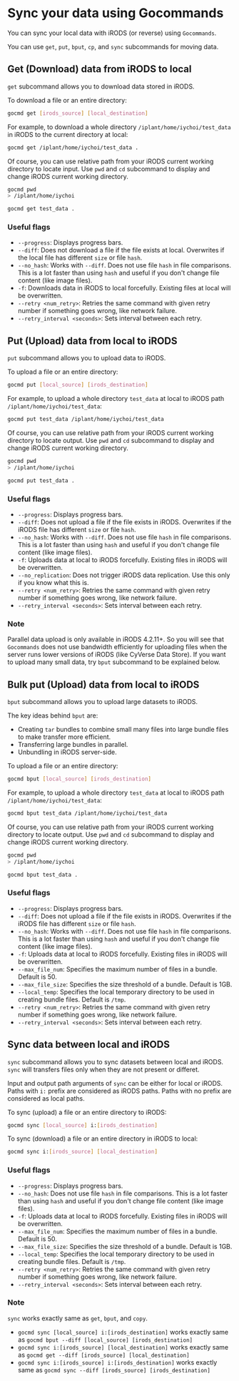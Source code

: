 # Sync your data using Gocommands

You can sync your local data with iRODS (or reverse) using `Gocommands`.

You can use `get`, `put`, `bput`, `cp`, and `sync` subcommands for moving data.

## Get (Download) data from iRODS to local

`get` subcommand allows you to download data stored in iRODS.

To download a file or an entire directory:

```bash
gocmd get [irods_source] [local_destination]
```

For example, to download a whole directory `/iplant/home/iychoi/test_data` in iRODS to the current directory at local:

```bash
gocmd get /iplant/home/iychoi/test_data .
```

Of course, you can use relative path from your iRODS current working directory to locate input. Use `pwd` and `cd` subcommand to display and change iRODS current working directory.

```bash
gocmd pwd
> /iplant/home/iychoi

gocmd get test_data .
```

### Useful flags

- `--progress`: Displays progress bars.
- `--diff`: Does not download a file if the file exists at local. Overwrites if the local file has different `size` or file `hash`.
- `--no_hash`: Works with `--diff`. Does not use file `hash` in file comparisons. This is a lot faster than using `hash` and useful if you don't change file content (like image files).
- `-f`: Downloads data in iRODS to local forcefully. Existing files at local will be overwritten.
- `--retry <num_retry>`: Retries the same command with given retry number if something goes wrong, like network failure. 
- `--retry_interval <seconds>`: Sets interval between each retry.


## Put (Upload) data from local to iRODS

`put` subcommand allows you to upload data to iRODS.

To upload a file or an entire directory:

```bash
gocmd put [local_source] [irods_destination]
```

For example, to upload a whole directory `test_data` at local to iRODS path `/iplant/home/iychoi/test_data`:

```bash
gocmd put test_data /iplant/home/iychoi/test_data
```

Of course, you can use relative path from your iRODS current working directory to locate output. Use `pwd` and `cd` subcommand to display and change iRODS current working directory.

```bash
gocmd pwd
> /iplant/home/iychoi

gocmd put test_data .
```

### Useful flags

- `--progress`: Displays progress bars.
- `--diff`: Does not upload a file if the file exists in iRODS. Overwrites if the iRODS file has different `size` or file `hash`.
- `--no_hash`: Works with `--diff`. Does not use file `hash` in file comparisons. This is a lot faster than using `hash` and useful if you don't change file content (like image files).
- `-f`: Uploads data at local to iRODS forcefully. Existing files in iRODS will be overwritten.
- `--no_replication`: Does not trigger iRODS data replication. Use this only if you know what this is.
- `--retry <num_retry>`: Retries the same command with given retry number if something goes wrong, like network failure. 
- `--retry_interval <seconds>`: Sets interval between each retry.

### Note

Parallel data upload is only available in iRODS 4.2.11+. So you will see that `Gocommands` does not use bandwidth efficiently for uploading files when the server runs lower versions of iRODS (like CyVerse Data Store). If you want to upload many small data, try `bput` subcommand to be explained below.



## Bulk put (Upload) data from local to iRODS

`bput` subcommand allows you to upload large datasets to iRODS.

The key ideas behind `bput` are:

- Creating `tar` bundles to combine small many files into large bundle files to make transfer more efficient.
- Transferring large bundles in parallel.
- Unbundling in iRODS server-side.


To upload a file or an entire directory:

```bash
gocmd bput [local_source] [irods_destination]
```

For example, to upload a whole directory `test_data` at local to iRODS path `/iplant/home/iychoi/test_data`:

```bash
gocmd bput test_data /iplant/home/iychoi/test_data
```

Of course, you can use relative path from your iRODS current working directory to locate output. Use `pwd` and `cd` subcommand to display and change iRODS current working directory.

```bash
gocmd pwd
> /iplant/home/iychoi

gocmd bput test_data .
```

### Useful flags

- `--progress`: Displays progress bars.
- `--diff`: Does not upload a file if the file exists in iRODS. Overwrites if the iRODS file has different `size` or file `hash`.
- `--no_hash`: Works with `--diff`. Does not use file `hash` in file comparisons. This is a lot faster than using `hash` and useful if you don't change file content (like image files).
- `-f`: Uploads data at local to iRODS forcefully. Existing files in iRODS will be overwritten.
- `--max_file_num`: Specifies the maximum number of files in a bundle. Default is 50.
- `--max_file_size`: Specifies the size threshold of a bundle. Default is 1GB.
- `--local_temp`: Specifies the local temporary directory to be used in creating bundle files. Default is `/tmp`.
- `--retry <num_retry>`: Retries the same command with given retry number if something goes wrong, like network failure. 
- `--retry_interval <seconds>`: Sets interval between each retry.


## Sync data between local and iRODS

`sync` subcommand allows you to sync datasets between local and iRODS. `sync` will transfers files only when they are not present or differet.

Input and output path arguments of `sync` can be either for local or iRODS. Paths with `i:` prefix are considered as iRODS paths. Paths with no prefix are considered as local paths.

To sync (upload) a file or an entire directory to iRODS:

```bash
gocmd sync [local_source] i:[irods_destination]
```

To sync (download) a file or an entire directory in iRODS to local:

```bash
gocmd sync i:[irods_source] [local_destination]
```


### Useful flags

- `--progress`: Displays progress bars.
- `--no_hash`: Does not use file `hash` in file comparisons. This is a lot faster than using `hash` and useful if you don't change file content (like image files).
- `-f`: Uploads data at local to iRODS forcefully. Existing files in iRODS will be overwritten.
- `--max_file_num`: Specifies the maximum number of files in a bundle. Default is 50.
- `--max_file_size`: Specifies the size threshold of a bundle. Default is 1GB.
- `--local_temp`: Specifies the local temporary directory to be used in creating bundle files. Default is `/tmp`.
- `--retry <num_retry>`: Retries the same command with given retry number if something goes wrong, like network failure. 
- `--retry_interval <seconds>`: Sets interval between each retry.

### Note

`sync` works exactly same as `get`, `bput`, and `copy`.

- `gocmd sync [local_source] i:[irods_destination]` works exactly same as `gocmd bput --diff [local_source] [irods_destination]`
- `gocmd sync i:[irods_source] [local_destination]` works exactly same as `gocmd get --diff [irods_source] [local_destination]`
- `gocmd sync i:[irods_source] i:[irods_destination]` works exactly same as `gocmd sync --diff [irods_source] [irods_destination]`
